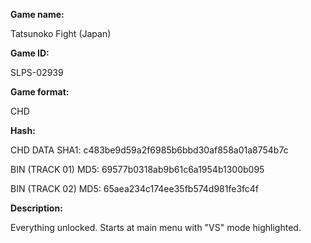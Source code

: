 **Game name:**

Tatsunoko Fight (Japan)

**Game ID:**

SLPS-02939

**Game format:**

CHD

**Hash:**

CHD DATA SHA1: c483be9d59a2f6985b6bbd30af858a01a8754b7c

BIN (TRACK 01) MD5: 69577b0318ab9b61c6a1954b1300b095

BIN (TRACK 02) MD5: 65aea234c174ee35fb574d981fe3fc4f

**Description:**

Everything unlocked. Starts at main menu with "VS" mode highlighted.